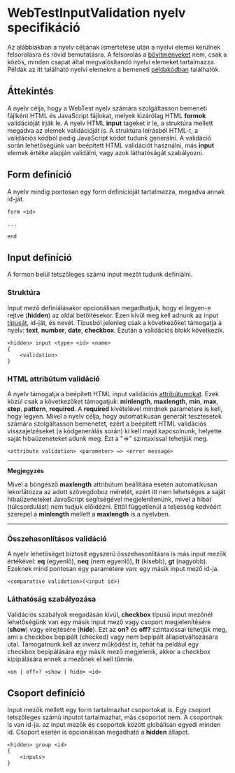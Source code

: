# WebTestInputValidation nyelv specifikáció

Az alábbiakban a nyelv céljának ismertetése után a nyelvi elemei kerülnek felsorolásra és rövid bemutatásra. A felsorolás a [bővítményeket](Extensions.md) nem, csak a közös, minden csapat által megvalósítandó nyelvi elemeket tartalmazza. Példák az itt található nyelvi elemekre a bemeneti [példakódban](https://github.com/MDSDLab/mdsd-2023-lab4-antlr/blob/main/src/examples/PersonForm.wtiv) találhatók.

## Áttekintés
A nyelv célja, hogy a WebTest nyelv számára szolgáltasson bemeneti fájlként HTML és JavaScript fájlokat, melyek kizárólag HTML **formok** validációját írják le. A nyelv HTML **input** tageket ír le, a struktúra mellett megadva az elemek validációját is. A struktúra leírásból HTML-t, a validációs kódból pedig JavaScript kódot tudunk generálni. A validáció során lehetőségünk van beépített HTML validációt használni, más **input** elemek értéke alapján validálni, vagy azok láthatóságát szabályozni.

## Form definíció
A nyelv mindig pontosan egy form definícióját tartalmazza, megadva annak id-ját.

```
form <id>

...

end
```

## Input definíció
A formon belül tetszőleges számú input mezőt tudunk definiálni.

### Struktúra
Input mező definiálásakor opcionálisan megadhatjuk, hogy el legyen-e rejtve (**hidden**) az oldal betöltésekor. Ezen kívül meg kell adnunk az input [típusát](https://developer.mozilla.org/en-US/docs/Web/HTML/Element/input), id-ját, és nevét. Típusból jelenleg csak a következőket támogatja a nyelv: **text**, **number**, **date**, **checkbox**. Ezután a validációs blokk következik.

```
<hidden> input <type> <id> <name>
{
    <validation>
}
```

### HTML attribútum validáció
A nyelv támogatja a beépített HTML input validációs [attribútumokat](https://developer.mozilla.org/en-US/docs/Web/HTML/Element/input#attributes). Ezek közül csak a következőket támogatjuk: **minlength**, **maxlength**, **min**, **max**, **step**, **pattern**, **required**. A **required** kivételével mindnek paramétere is kell, hogy legyen. Mivel a nyelv célja, hogy automatikusan generált tesztesetek számára szolgáltasson bemenetet, ezért a beépített HTML validációs visszajelzéseket (a kódgenerálás során) ki kell majd kapcsolnunk, helyette saját hibaüzeneteket adunk meg. Ezt a "=>" szintaxissal tehetjük meg.

```
<attribute validation> <parameter> => <error message>
```

---
**Megjegyzés**

Mivel a böngésző **maxlength** attribútum beállítása esetén automatikusan lekorlátozza az adott szövegdoboz méretét, ezért itt nem lehetséges a saját hibaüzeneteket JavaScript segítségével megjelenítenünk, mivel a hibát (túlcsordulást) nem tudjuk előidézni. Ettől függetlenül a teljesség kedvéért szerepel a **minlength** mellett a **maxlength** is a nyelvben.

---

### Összehasonlításos validáció
A nyelv lehetőséget biztosít egyszerű összehasonlításra is más input mezők értékével: **eq** (egyenlő), **neq** (nem egyenlő), **lt** (kisebb), **gt** (nagyobb). Ezeknek mind pontosan egy paramétere van: egy másik input mező id-ja.

```
<comparative validation>(<input id>)
```

### Láthatóság szabályozása
Validációs szabályok megadásán kívül, **checkbox** típusú input mezőnél lehetőségünk van egy másik input mező vagy csoport megjelenítésére (**show**) vagy elrejtésére (**hide**). Ezt az **on?** és **off?** szintaxissal tehetjük meg, ami a checkbox bepipált (checked) vagy nem bepipált állapotváltozására utal. Támogatnunk kell az inverz működést is, tehát ha például egy checkbox bepipálására egy másik mező megjelenik, akkor a checkbox kipipálására ennek a mezőnek el kell tűnnie.

```
<on | off>? <show | hide> <id>
```

## Csoport definíció
Input mezők mellett egy form tartalmazhat csoportokat is. Egy csoport tetszőleges számú inputot tartalmazhat, más csoportot nem. A csoportnak is van id-ja. az input mezők és csoportok között globálisan egyedi minden id. Csoport esetén is opcionálisan megadható a **hidden** állapot.

```
<hidden> group <id>
{
    <inputs>
}
```